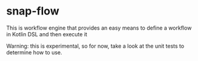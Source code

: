 # snap-flow
This is workflow engine that provides an easy means to define a workflow in Kotlin DSL and then execute it  

Warning: this is experimental, so for now, take a look at the unit tests to determine how to use. 


